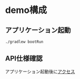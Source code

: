 # demo構成

## アプリケーション起動

```bash
./gradlew bootRun
```

## API仕様確認

アプリケーション起動後に[アクセス](http://localhost:8080/swagger-ui/index.html)
